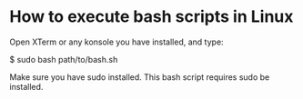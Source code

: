 # How to execute bash scripts in Linux

Open XTerm or any konsole you have installed, and type:

$ sudo bash path/to/bash.sh

Make sure you have sudo installed. This bash script requires sudo be installed.
